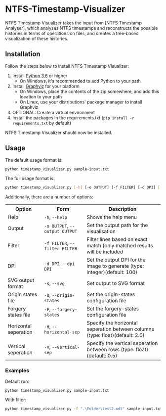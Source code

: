 # NTFS-Timestamp-Visualizer
NTFS Timestamp Visualizer takes the input from [NTFS Timestamp Analyser], which analyses NTFS timestamps and reconstructs the possible histories in terms of operations on files, and creates a tree-based visualization of these histories.

## Installation
Follow the steps below to install NTFS Timestamp Visualizer:
1. Install [Python 3.6](https://www.python.org/downloads/) or higher
    - On Windows, it's recommended to add Python to your path
2. Install [Graphviz](https://www.graphviz.org/download/) for your platform
    - On Windows, place the contents of the zip somewhere, and add this location to your path
    - On Linux, use your distributions' package manager to install Graphviz
3. OPTIONAL: Create a virtual environment
4. Install the packages in the requirements.txt (`pip install -r requirements.txt` by default)

NTFS Timestamp Visualizer should now be installed.

## Usage
The default usage format is:
```bash
python timestamp_visualizer.py sample-input.txt
```

The full usage format is:
```bash
python timestamp_visualizer.py [-h] [-o OUTPUT] [-f FILTER] [-d DPI] [-s] [-O ORIGIN_STATES] [-F FORGERY_STATES] [-H HORIZONTAL_SEP] [-V VERTICAL_SEP] input
```

Additionally, there are a number of options:
<table>
    <tr>
        <th>Option</th>
        <th>Form</th>
        <th>Description</th>
    </tr>
    <tr>
        <td>Help</td>
        <td><code>-h</code>, <code>--help</code></td>
        <td>Shows the help menu</td>
    </tr>
    <tr>
        <td>Output</td>
        <td><code>-o OUTPUT</code>, <code>--output OUTPUT</code></td>
        <td>Set the output path for the visualisation</td>
    </tr>
    <tr>
        <td>Filter</td>
        <td><code>-f FILTER</code>, <code>--filter FILTER</code></td>
        <td>Filter lines based on exact match (only matched results will be included</td>
    </tr>
    <tr>
        <td>DPI</td>
        <td><code>-d DPI</code>, <code>--dpi DPI</code></td>
        <td>Set the output DPI for the image to generate (type: integer)(default: 100)</td>
    </tr>
    <tr>
        <td>SVG output format</td>
        <td><code>-s</code>, <code>--svg</code></td>
        <td>Set output to SVG format</td>
    </tr>
    <tr>
        <td>Origin states file</td>
        <td><code>-O</code>, <code>--origin-states</code></td>
        <td>Set the origin-states configuration file</td>
    </tr>    
    <tr>
        <td>Forgery states file</td>
        <td><code>-F</code>, <code>--forgery-states</code></td>
        <td>Set the forgery-states configuration file</td>
    </tr>
    <tr>
        <td>Horizontal seperation</td>
        <td><code>-H</code>, <code>--horizontal-sep</code></td>
        <td>Specify the horizontal seperation between columns (type: float)(default: 2.0)</td>
    </tr>
    <tr>
        <td>Vertical seperation</td>
        <td><code>-V</code>, <code>--vertical-sep</code></td>
        <td>Specify the vertical seperation between rows (type: float)(default: 0.5)</td>
    </tr>
</table>

### Examples
Default run:
```bash
python timestamp_visualizer.py sample-input.txt
```

With filter:
```bash
python timestamp_visualizer.py -f ".\Folder\test2.odt" sample-input.txt
```

